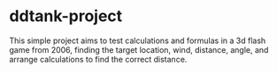 # ddtank-project
This simple project aims to test calculations and formulas in a 3d flash game from 2006, finding the target location, wind, distance, angle, and arrange calculations to find the correct distance.
